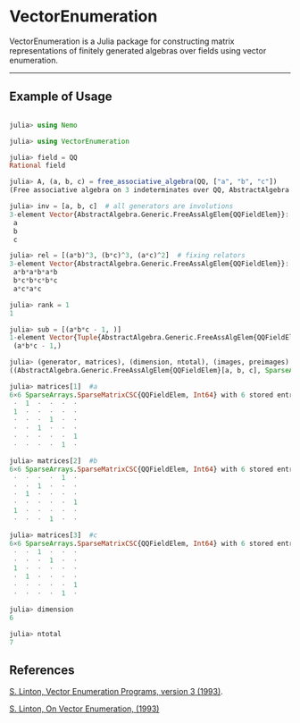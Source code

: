 # VectorEnumeration
VectorEnumeration is a Julia package for constructing matrix representations of finitely generated algebras over fields using vector enumeration.

---

## Example of Usage

```Julia

julia> using Nemo

julia> using VectorEnumeration

julia> field = QQ
Rational field

julia> A, (a, b, c) = free_associative_algebra(QQ, ["a", "b", "c"])
(Free associative algebra on 3 indeterminates over QQ, AbstractAlgebra.Generic.FreeAssAlgElem{QQFieldElem}[a, b, c])

julia> inv = [a, b, c]  # all generators are involutions
3-element Vector{AbstractAlgebra.Generic.FreeAssAlgElem{QQFieldElem}}:
 a
 b
 c

julia> rel = [(a*b)^3, (b*c)^3, (a*c)^2]  # fixing relators
3-element Vector{AbstractAlgebra.Generic.FreeAssAlgElem{QQFieldElem}}:
 a*b*a*b*a*b
 b*c*b*c*b*c
 a*c*a*c

julia> rank = 1
1

julia> sub = [(a*b*c - 1, )]
1-element Vector{Tuple{AbstractAlgebra.Generic.FreeAssAlgElem{QQFieldElem}}}:
 (a*b*c - 1,)

julia> (generator, matrices), (dimension, ntotal), (images, preimages) = vector_enumeration(A, inv, rel, rank, sub)
((AbstractAlgebra.Generic.FreeAssAlgElem{QQFieldElem}[a, b, c], SparseArrays.SparseMatrixCSC{QQFieldElem, Int64}[sparse([2, 1, 4, 3, 6, 5], [1, 2, 3, 4, 5, 6], QQFieldElem[1, 1, 1, 1, 1, 1], 6, 6), sparse([5, 3, 2, 6, 1, 4], [1, 2, 3, 4, 5, 6], QQFieldElem[1, 1, 1, 1, 1, 1], 6, 6), sparse([3, 4, 1, 2, 6, 5], [1, 2, 3, 4, 5, 6], QQFieldElem[1, 1, 1, 1, 1, 1], 6, 6)]), (6, 7), (nothing, SparseArrays.SparseVector{QQFieldElem, Int64}[  [1]  =  1]))

julia> matrices[1]  #a
6×6 SparseArrays.SparseMatrixCSC{QQFieldElem, Int64} with 6 stored entries:
 ⋅  1  ⋅  ⋅  ⋅  ⋅
 1  ⋅  ⋅  ⋅  ⋅  ⋅
 ⋅  ⋅  ⋅  1  ⋅  ⋅
 ⋅  ⋅  1  ⋅  ⋅  ⋅
 ⋅  ⋅  ⋅  ⋅  ⋅  1
 ⋅  ⋅  ⋅  ⋅  1  ⋅

julia> matrices[2]  #b
6×6 SparseArrays.SparseMatrixCSC{QQFieldElem, Int64} with 6 stored entries:
 ⋅  ⋅  ⋅  ⋅  1  ⋅
 ⋅  ⋅  1  ⋅  ⋅  ⋅
 ⋅  1  ⋅  ⋅  ⋅  ⋅
 ⋅  ⋅  ⋅  ⋅  ⋅  1
 1  ⋅  ⋅  ⋅  ⋅  ⋅
 ⋅  ⋅  ⋅  1  ⋅  ⋅

julia> matrices[3]  #c
6×6 SparseArrays.SparseMatrixCSC{QQFieldElem, Int64} with 6 stored entries:
 ⋅  ⋅  1  ⋅  ⋅  ⋅
 ⋅  ⋅  ⋅  1  ⋅  ⋅
 1  ⋅  ⋅  ⋅  ⋅  ⋅
 ⋅  1  ⋅  ⋅  ⋅  ⋅
 ⋅  ⋅  ⋅  ⋅  ⋅  1
 ⋅  ⋅  ⋅  ⋅  1  ⋅

julia> dimension
6

julia> ntotal
7
```

## References
[S. Linton, Vector Enumeration Programs, version 3 (1993)]("https://github.com/gap-packages/ve").

[S. Linton, On Vector Enumeration, (1993)]("https://www.sciencedirect.com/science/article/pii/002437959390245J")
